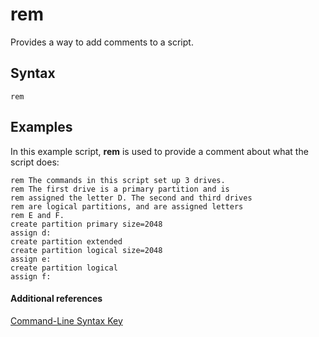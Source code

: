 # rem



Provides a way to add comments to a script.

## Syntax

```
rem
```

## <a name="BKMK_examples"></a>Examples

In this example script, **rem** is used to provide a comment about what the script does:
```
rem The commands in this script set up 3 drives.
rem The first drive is a primary partition and is
rem assigned the letter D. The second and third drives
rem are logical partitions, and are assigned letters
rem E and F.
create partition primary size=2048
assign d:
create partition extended
create partition logical size=2048
assign e:
create partition logical
assign f:
```

#### Additional references

[Command-Line Syntax Key](command-line-syntax-key.md)

